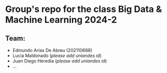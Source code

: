 # Group's repo for the class Big Data & Machine Learning 2024-2
## Team:
- Edmundo Arias De Abreu (202110688)
- Lucia Maldonado (_please add uniandes id_)
- Juan Diego Heredia (_please add uniandes id_)
- ...

